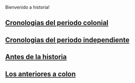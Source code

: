 Bienvenido a historia!

## [Cronologias del periodo colonial](04-Cronologias-del-periodo-colonial)

## [Cronologias del periodo independiente](05-Cronologias-del-periodo-independiente)

## [Antes de la historia](06-Antes-de-la-historia)

## [Los anteriores a colon](07-Los-anteriores-a-colon)

